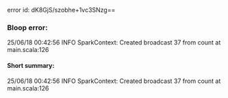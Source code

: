 error id: dK8GjS/szobhe+1vc3SNzg==
### Bloop error:

25/06/18 00:42:56 INFO SparkContext: Created broadcast 37 from count at main.scala:126
#### Short summary: 

25/06/18 00:42:56 INFO SparkContext: Created broadcast 37 from count at main.scala:126